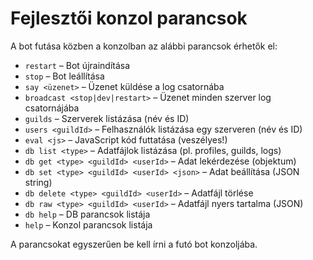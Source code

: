 # Fejlesztői konzol parancsok

A bot futása közben a konzolban az alábbi parancsok érhetők el:

- `restart` – Bot újraindítása
- `stop` – Bot leállítása
- `say <üzenet>` – Üzenet küldése a log csatornába
- `broadcast <stop|dev|restart>` – Üzenet minden szerver log csatornájába
- `guilds` – Szerverek listázása (név és ID)
- `users <guildId>` – Felhasználók listázása egy szerveren (név és ID)
- `eval <js>` – JavaScript kód futtatása (veszélyes!)
- `db list <type>` – Adatfájlok listázása (pl. profiles, guilds, logs)
- `db get <type> <guildId> <userId>` – Adat lekérdezése (objektum)
- `db set <type> <guildId> <userId> <json>` – Adat beállítása (JSON string)
- `db delete <type> <guildId> <userId>` – Adatfájl törlése
- `db raw <type> <guildId> <userId>` – Adatfájl nyers tartalma (JSON)
- `db help` – DB parancsok listája
- `help` – Konzol parancsok listája

A parancsokat egyszerűen be kell írni a futó bot konzoljába.
